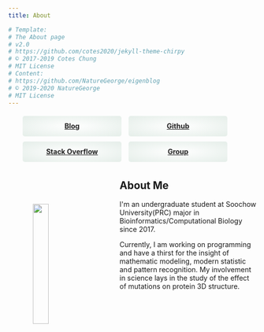 ```yaml
---
title: About

# Template:
# The About page
# v2.0
# https://github.com/cotes2020/jekyll-theme-chirpy
# © 2017-2019 Cotes Chung
# MIT License
# Content:
# https://github.com/NatureGeorge/eigenblog
# © 2019-2020 NatureGeorge
# MIT License
---
```


<style>
.selfnav{
    display: block;
}
.selfnav>li{
    display:inline-block;
    float：left;
    list-style:none;
    width:44%;
}
.selfnav>li>a{
  font-weight: bold;
  color: #222;
  border-width: 1px;
  border-style: solid;
  border-radius: 5px;
  margin: 5px 5px;
  min-width: 100px;
  text-align: center;
  background-image: radial-gradient(#FFFFFF, #e5eee9);
  border-color: rgba(255, 255, 255, 0.2);
  transition:.5s;
}
.selfnavbar-nav>li>a {
    padding-top: 10px;
    padding-bottom: 10px;
    line-height: 20px;
}
.selfnav>li>a {
    position: relative;
    display: block;
    padding: 10px 15px;
}
img {
    float: left;
    margin: 50px;
}
</style>

<ul class="selfnav selfnavbar-nav">
    <li><a href="./">Blog</a></li>
    <li><a href="https://github.com/NatureGeorge">Github</a></li>
    <li><a href="https://stackoverflow.com/users/story/12876491">Stack Overflow</a></li>
    <li><a href="https://lilab.jysw.suda.edu.cn/">Group</a></li>
</ul>

<div>
    <div>
        <img src="../../assets/img/self/20200920210511_light.jpg" width="25%" align="center">
    </div>
    <div>    
        <h2 id="about-me">About Me</h2>
            <p>I'm an undergraduate student at Soochow University(PRC) major in Bioinformatics/Computational Biology since 2017.</p>
            <p>Currently, I am working on programming and have a thirst for the insight of mathematic modeling, modern statistic and pattern recognition. My involvement in science lays in the study of the effect of mutations on protein 3D structure.</p>
    </div>
</div>